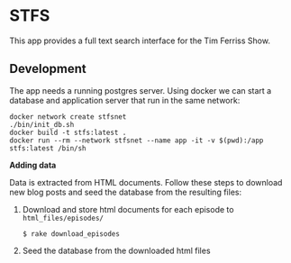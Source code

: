 # STFS

This app provides a full text search interface for the Tim Ferriss Show.

## Development

The app needs a running postgres server. Using docker we can start a database and application server that run in the same network:

```shell
docker network create stfsnet
./bin/init_db.sh
docker build -t stfs:latest .
docker run --rm --network stfsnet --name app -it -v $(pwd):/app stfs:latest /bin/sh
```

**Adding data**

Data is extracted from HTML documents. Follow these steps to download new blog posts and seed the database from the resulting files:

1. Download and store html documents for each episode to `html_files/episodes/`
   ```shell
   $ rake download_episodes
   ```
2. Seed the database from the downloaded html files